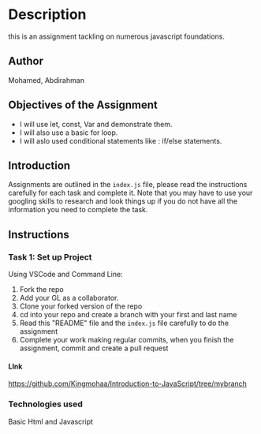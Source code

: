 # Description

this is an assignment tackling on numerous javascript foundations.

## Author 

Mohamed, Abdirahman 

## Objectives of the Assignment

- I will use let, const, Var and demonstrate them.
- I will also use  a basic for loop.
- I will aslo used conditional statements like : if/else statements.

## Introduction

Assignments are outlined in the `index.js` file, please read the instructions carefully for each task and complete it. Note that you may have to use your googling skills to research and look things up if you do not have all the information you need to complete the task.


## Instructions

### Task 1: Set up Project

Using VSCode and Command Line:


1. Fork the repo
2. Add your GL as a collaborator.
3. Clone your forked version of the repo
4. cd into your repo and create a branch with your first and last name
4. Read this "README" file and the `index.js` file carefully to do the assignment
5. Complete your work making regular commits, when you finish the assignment, commit and create a pull request

#### LInk
https://github.com/Kingmohaa/Introduction-to-JavaScript/tree/mybranch


### Technologies used

Basic Html and Javascript